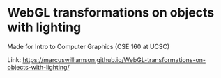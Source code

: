 # WebGL transformations on objects with lighting
 Made for Intro to Computer Graphics (CSE 160 at UCSC)

Link: https://marcuswilliamson.github.io/WebGL-transformations-on-objects-with-lighting/
